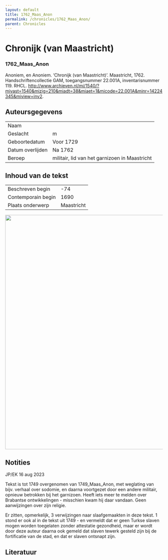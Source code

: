 ```yaml
---
layout: default
title: 1762_Maas_Anon
permalink: /chronicles/1762_Maas_Anon/
parent: Chronicles
--- 
```



# Chronijk (van Maastricht) 

### 1762_Maas_Anon 

Anoniem, en Anoniem. ‘Chronijk (van Maastricht)’. Maastricht, 1762. Handschriftencollectie GAM, toegangsnummer 22.001A, inventarisnummer 119. RHCL. http://www.archieven.nl/mi/1540/?mivast=1540&mizig=210&miadt=38&miaet=1&micode=22.001A&minr=14224345&miview=inv2. 

## Auteursgegevens 

| | | 
| --------------- | --------------- | 
| Naam |   | 
| Geslacht | m | 
| Geboortedatum | Voor 1729 | 
| Datum overlijden | Na 1762 | 
| Beroep | militair, lid van het garnizoen in Maastricht | 

## Inhoud van de tekst 

| | | 
| --------------- | --------------- | 
| Beschreven begin | -74 | 
| Contemporain begin | 1690 | 
| Plaats onderwerp | Maastricht | 

[<img src="..\..\barplots_chronicles\1762_Maas_Anon.jpg" width="750"/>](..\..\barplots_chronicles\1762_Maas_Anon.jpg) 

## Notities 

JP/EK 16 aug 2023

Tekst is tot 1749 overgenomen van 1749_Maas_Anon, met weglating van bijv.
verhaal over sodomie, en daarna voortgezet door een andere militair, opnieuw
betrokken bij het garnizoen. Heeft iets meer te melden over Brabantse
ontwikkelingen - misschien kwam hij daar vandaan. Geen aanwijzingen over zijn
religie.

Er zitten, opmerkelijk, 3 verwijzingen naar slaafgemaakten in deze tekst. 1
stond er ook al in de tekst uit 1749 - en vermeldt dat er geen Turkse slaven
mogen worden toegelaten zonder attestatie gezondheid, maar er wordt door deze
auteur daarna ook gemeld dat slaven tewerk gesteld zijn bij de fortificatie
van de stad, en dat er slaven ontsnapt zijn.  



## Literatuur 

